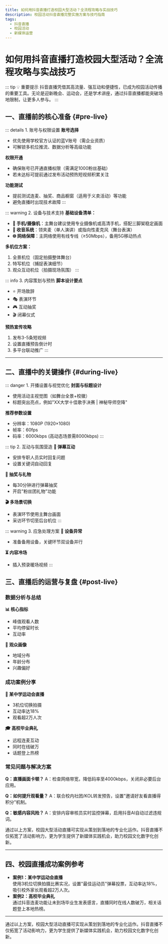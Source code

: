 ```yaml
---
title: 如何用抖音直播打造校园大型活动？全流程攻略与实战技巧
description: 校园活动抖音直播完整实施方案与技巧指南
tags:
  - 抖音直播
  - 校园活动
  - 新媒体运营
---
```


# 如何用抖音直播打造校园大型活动？全流程攻略与实战技巧

::: tip 💡 重要提示
抖音直播凭借其高流量、强互动和便捷性，已成为校园活动传播的重要工具。无论是迎新晚会、运动会，还是学术讲座，通过抖音直播都能突破场地限制，让更多人参与。
:::

## 一、直播前的核心准备 {#pre-live}

::: details 1. 账号与权限设置
**账号选择**
- 优先使用学校官方认证的蓝V账号（需企业资质）
- 可解锁多机位推流、数据分析等高级功能

**权限开通**
- 确保账号已开通直播权限（需满足1000粉丝基础）
- 若未达标可提前通过发布活动预热短视频积累关注

**功能测试**
- 提前测试连麦、抽奖、商品橱窗（适用于义卖活动）等功能
- 避免直播时出现技术故障
:::

::: warning 2. 设备与技术支持
**基础设备清单：**
- **📱 手机/摄像机**：主舞台建议使用专业摄像机或高清手机，搭配三脚架稳定画面
- **🎤 收音系统**：领夹麦（单人演讲）或指向性麦克风（舞台表演）
- **🌐 网络保障**：主网络使用有线专线（≥50Mbps），备用5G移动热点

**多机位方案：**
1. 全景机位（固定拍摄整体舞台）
2. 特写机位（捕捉表演细节）
3. 观众互动机位（拍摄现场氛围）
:::

::: info 3. 内容策划与预热
**脚本设计要点**
- ⭐ 开场致辞
- 🎭 表演环节
- 🎮 互动抽奖
- 🎬 闭幕仪式

**预热宣传攻略**
1. 发布3-5条短视频
2. 设置直播预告倒计时
3. 多平台联动推广
:::

---

## 二、直播中的关键操作 {#during-live}

::: danger 1. 开播设置与视觉优化
**封面与标题设计**
- 使用活动主视觉图（如舞台全景+校徽）
- 标题突出亮点，例如"XX大学十佳歌手决赛 | 神秘导师空降"

**推荐参数设置**
- 分辨率：1080P (1920×1080)
- 帧率：60fps
- 码率：6000kbps (高动态场景需8000kbps)
:::

::: tip 2. 互动与氛围营造
**💬 弹幕互动**
- 安排专职人员实时回复问题
- 设置关键词自动回复

**🎁 抽奖与礼物**
- 每30分钟进行弹幕抽奖
- 开启"粉丝团礼物"功能

**🎬 多场景切换**
- 表演环节使用主舞台画面
- 采访环节切至后台机位
:::

::: warning 3. 应急处理方案
**📱 设备异常**
- 准备备用设备，关键环节双设备并行

**⏳ 内容冷场**
- 插入预录暖场视频
:::

## 三、直播后的运营与复盘 {#post-live}

### 数据分析与总结

**📊 核心指标**
- 峰值观看人数
- 平均停留时长
- 互动率

**👥 观众画像**
- 地域分布
- 年龄分布
- 兴趣偏好

### 成功案例分享

**🏃 某中学运动会直播**
- 3机位切换拍摄
- 互动率达18%
- 观看超2万人次

**🎓 高校毕业典礼**
- 远程连麦互动
- 同时在线破万
- 话题登上热榜

### 常见问题与解决方案

**Q：直播画面卡顿？**
A：检查网络带宽，降低码率至4000kbps，关闭非必要后台应用。

**Q：如何提升观看量？**
A：联合校内社团/KOL转发预告，设置"邀请好友看直播得积分"机制。

**Q：敏感内容风险？**
A：安排内容审核员实时监控弹幕，启用抖音AI自动过滤违规词。

通过以上方案，校园大型活动直播可实现从策划到落地的专业化运作。抖音直播不仅拓宽了活动影响力，更为学生提供了新媒体实践机会，助力校园文化数字化创新。

---

## 四、校园直播成功案例参考
- **案例1：某中学运动会直播**  
  使用3机位切换拍摄比赛实况，设置"最佳运动员"弹幕投票，互动率达18%，吸引校外家长观看超2万人次。
- **案例2：高校毕业典礼**  
  通过抖音连麦功能让未到场毕业生发表感言，直播同时在线人数破万，相关话题登上本地热榜。

---

通过以上方案，校园大型活动直播可实现从策划到落地的专业化运作。抖音直播不仅拓宽了活动影响力，更为学生提供了新媒体实践机会，助力校园文化数字化创新。